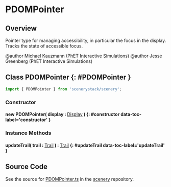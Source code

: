 # PDOMPointer

## Overview

Pointer type for managing accessibility, in particular the focus in the display.
Tracks the state of accessible focus.

@author Michael Kauzmann (PhET Interactive Simulations)
@author Jesse Greenberg (PhET Interactive Simulations)

## Class PDOMPointer {: #PDOMPointer }


```js
import { PDOMPointer } from 'scenerystack/scenery';
```
### Constructor

#### new PDOMPointer( display : <span style="font-weight: 400;">[Display](../scenery/Display.md)</span> ) {: #constructor data-toc-label='constructor' }

### Instance Methods

#### updateTrail( trail : <span style="font-weight: 400;">[Trail](../scenery/Trail.md)</span> ) : <span style="font-weight: 400;">[Trail](../scenery/Trail.md)</span> {: #updateTrail data-toc-label='updateTrail' }



## Source Code

See the source for [PDOMPointer.ts](https://github.com/phetsims/scenery/blob/main/js/input/PDOMPointer.ts) in the [scenery](https://github.com/phetsims/scenery) repository.
